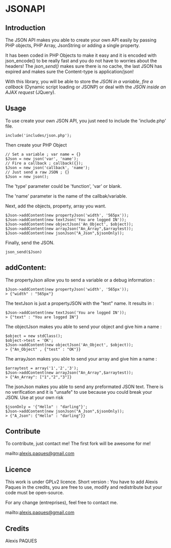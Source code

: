 JSONAPI
=======

Introduction
-------
The JSON API makes you able to create your own API easily by passing PHP objects, PHP Array, JsonString or adding a single property.

It has been coded in PHP Objects to make it easy and it is encoded with json_encode() to be really fast and you do not have to worries about the headers! The *json_send()* makes sure there is no cache, the last JSON has expired and makes sure the Content-type is application/json!

With this library, you will be able to store the *JSON in a variable*, *fire a callback* (Dynamic script loading or JSONP) or deal with the *JSON inside an AJAX request* (JQuery).

Usage
-------
To use create your own JSON API, you just need to include the 'include.php' file.
	
	include('includes/json.php');

Then create your PHP Object
	
	// Set a variable ; var name = {}
	$Json = new json('var', 'name'); 
	// Fire a callback ; callback({});
	$Json = new json('callback', 'name'); 
	// Just send a raw JSON ; {}
	$Json = new json();

The 'type' parameter could be 'function', 'var' or blank.

The 'name' parameter is the name of the callbak/variable.

Next, add the objects, property, array you want.

	$Json->addContent(new propertyJson('width', '565px'));
	$Json->addContent(new textJson('You are logged IN'));
	$Json->addContent(new objectJson('An_Object', $object));
	$Json->addContent(new arrayJson("An_Array",$arraytest));
	$Json->addContent(new jsonJson("A_Json",$jsonOnly));

Finally, send the JSON.

	json_send($Json)

addContent:
--------

The propertyJson allow you to send a variable or a debug information :

	$Json->addContent(new propertyJson('width', '565px'));
	> {"width" : "565px"}

The textJson is just a propertyJSON with the "text" name. It results in :

	$Json->addContent(new textJson('You are logged IN'));
	> {"text" : "You are logged IN"}

The objectJson makes you able to send your object and give him a name :

	$object = new stdClass();
	$object->test = 'OK';
	$Json->addContent(new objectJson('An_Object', $object));
	> {"An_Object" , {"test" : "OK"}}

The arrayJson makes you able to send your array and give him a name :

	$arraytest = array('1','2','3');
	$Json->addContent(new arrayJson("An_Array",$arraytest));
	> {"An_Array": ["1","2","3"]}

The jsonJson makes you able to send any preformated JSON text. There is no verification and it is "unsafe" to use because you could break your JSON. Use at your own risk

	$jsonOnly = '{"Hello" : "darling"}';
	$Json->addContent(new jsonJson("A_Json",$jsonOnly));
	> {"A_Json": {"Hello" : "darling"}}

Contribute
----------

To contribute, just contact me! The first fork will be awesome for me!

mailto:alexis.paques@gmail.com


Licence
--------
This work is under GPLv2 licence. Short version : You have to add Alexis Paques in the credits, you are free to use, modify and redistribute but your code must be open-source.

For any change (entreprises), feel free to contact me.

mailto:alexis.paques@gmail.com


Credits 
--------

Alexis PAQUES

